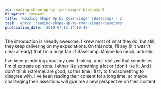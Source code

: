 ```yaml
---
id: reading-shape-up-by-ryan-singer-basecamp-2
blueprint: comment
title: 'Reading Shape Up by Ryan Singer (Basecamp) - 2'
task: 'entry::reading-shape-up-by-ryan-singer-basecamp'
publication_date: '2019-07-15 17:10:49'
---
```


The introduction is already awesome. I knew most of what they do, but still, they keep delivering on my expectations. On this note, I'll say (if it wasn't clear already) that I'm a huge fan of Basecamp. Maybe too much, actually.

I've been pondering about my own thinking, and I realized that sometimes I'm of extreme opinions. I either like something a lot or I don't like it. And I don't think extremes are good, so this time I'll try to find something to disagree with. I've been reading their content for a long time, so maybe challenging their assertions will give me a new perspective on their content.
